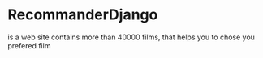 # RecommanderDjango
is a web site  contains more than 40000 films, that helps you to chose you prefered film 
